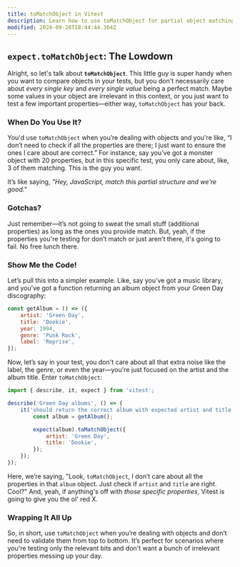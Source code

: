 ```yaml
---
title: toMatchObject in Vitest
description: Learn how to use toMatchObject for partial object matching in tests.
modified: 2024-09-28T18:44:44.364Z
---
```


## `expect.toMatchObject`: The Lowdown

Alright, so let's talk about **`toMatchObject`**. This little guy is super handy when you want to compare objects in your tests, but you don't necessarily care about *every single key* and *every single value* being a perfect match. Maybe some values in your object are irrelevant in this context, or you just want to test a few important properties—either way, `toMatchObject` has your back.

### When Do You Use It?

You'd use `toMatchObject` when you’re dealing with objects and you're like, “I don’t need to check if all the properties are there; I just want to ensure the ones I care about are correct.” For instance, say you’ve got a monster object with 20 properties, but in this specific test, you only care about, like, 3 of them matching. This is the guy you want.

It’s like saying, *"Hey, JavaScript, match this partial structure and we're good."*

### Gotchas?

Just remember—it’s not going to sweat the small stuff (additional properties) as long as the ones you provide match. But, yeah, if the properties you're testing for don’t match or just aren’t there, it's going to fail. No free lunch there.

### Show Me the Code!

Let’s pull this into a simpler example. Like, say you’ve got a music library, and you’ve got a function returning an album object from your Green Day discography:

```js
const getAlbum = () => ({
	artist: 'Green Day',
	title: 'Dookie',
	year: 1994,
	genre: 'Punk Rock',
	label: 'Reprise',
});
```

Now, let’s say in your test, you don't care about all that extra noise like the label, the genre, or even the year—you're just focused on the artist and the album title. Enter `toMatchObject`:

```js
import { describe, it, expect } from 'vitest';

describe('Green Day albums', () => {
	it('should return the correct album with expected artist and title', () => {
		const album = getAlbum();

		expect(album).toMatchObject({
			artist: 'Green Day',
			title: 'Dookie',
		});
	});
});
```

Here, we’re saying, "Look, `toMatchObject`, I don’t care about all the properties in that `album` object. Just check if `artist` and `title` are right. Cool?" And, yeah, if anything's off with *those specific properties*, Vitest is going to give you the ol' red X.

### Wrapping It All Up

So, in short, use `toMatchObject` when you’re dealing with objects and don’t need to validate them from top to bottom. It’s perfect for scenarios where you're testing only the relevant bits and don't want a bunch of irrelevant properties messing up your day.
